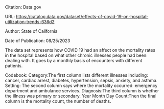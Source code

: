 Citation:
Data.gov

URL: https://catalog.data.gov/dataset/effects-of-covid-19-on-hospital-utilization-trends-636d2

Author: State of California

Date of Publication: 08/25/2023

The data set represents how COVID 19 had an affect on the mortality rates in the hospital based on what other chronic illnesses people had been dealing with. It goes by a monthly basis of encounters with different patients.


Codebook:
Category:The first column lists different illnesses including: cancer, cardiac arrest, diabetes, hypertension, sepsis, anxiety, and asthma.
Setting: The second column says where the mortality occurred: emergency department and ambulance services. 
Diagnosis:The third column is whether the illness was primary or secondary. 
Year
Month
Day
Count:Then the final column is the mortality count, the number of deaths.
